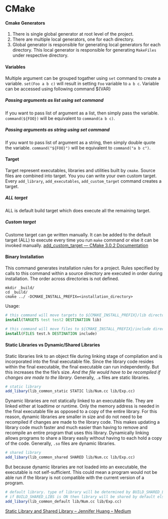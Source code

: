 # CMake

#### Cmake Generators
1. There is single global generator at root level of the project.
2. There are multiple local generators, one for each directory.
3. Global generator is responsible for generating local generators for each directory. This local generator is responsible for generating `MakeFiles` under respective directory.

#### Variables
Multiple argument can be grouped togather using `set` command to create a variable. `set(Foo a b c)` will result in setting `Foo` variable to `a b c`. Variable can be accessed using following command ${VAR}

##### Passing arguments as list using set command
If you want to pass list of argument as a list, then simply pass the variable. `command(${FOO})` will be equivalent to `command(a b c)`.

##### Passing arguments as string using set command
If you want to pass list of argument as a string, then simply double quote the variable. `command("${FOO}")` will be equivalent to `command("a b c")`.


#### Target
Target represent executables, libraries and utilities built by `cmake`. Source files are combined into target. You you can write your own custom target. Every `add_library`, `add_executables`, `add_custom_target` command creates a target.
##### ALL target
ALL is default build target which does execute all the remaining target.
##### Custom target
Custome target can ge written manually. It can be added to the default target (ALL) to execute every time you run `make` command or else it can be invoked manually.
[add_custom_target — CMake 3.0.2 Documentation](https://cmake.org/cmake/help/v3.0/command/add_custom_target.html)

#### Binary Installation

This command generates installation rules for a project. Rules specified by calls to this command within a source directory are executed in order during installation. The order across directories is not defined.

```shell
mkdir _build/
cd _build/
cmake ../ -DCMAKE_INSTALL_PREFIX=<installation_directory>
```
Usage:
```cmake
# this command will move targets to ${CMAKE_INSTALL_PREFIX}/lib directory
install(TARGETS test test2 DESTINATION lib)

# this command will move files to ${CMAKE_INSTALL_PREFIX}/include directory
install(FILES test.h DESTINATION include)
```

#### Static Libraries vs Dynamic/Shared Libraries
Static libraries link to an object file during linking stage of compilation and is incorporated into the final executable file. Since the library code resides within the final executable, the final executable can run independently. But this increases the the file’s size. *And the file would have to be recompiled if changes are made to the library*. Generally, `.a` files are static libraries.
```cmake
# static library
add_libary(lib_common_static STATIC lib/Num.cc lib/Exp.cc)
```

Dynamic libraries are not statically linked to an executable file. They are linked either at loadtime or runtime. Only the memory address is needed in the final executable file as opposed to a copy of the entire library. For this reason, dynamic libraries are smaller in size and do not need to be recompiled if changes are made to the library code. This makes updating a library code much faster and much easier than having to remove and recompile an entire program that uses this library. Dynamically linking allows programs to share a library easily without having to each hold a copy of the code. Generally, `.so` files are dynamic libraries.

```cmake
# shared library
add_libary(lib_common_shared SHARED lib/Num.cc lib/Exp.cc)
```

But because dynamic libraries are not loaded into an executable, the executable is not self-sufficient. This could mean a program would not be able run if the library is not compatible with the current version of a program.

```cmake
# default library. type of library will be determined by BUILD_SHARED_LIBS flag.
# if BUILD_SHARED_LIBS is ON then library will be shared by default else static.
add_libary(lib_common_default lib/Num.cc lib/Exp.cc)
```

[Static Library and Shared Library – Jennifer Huang – Medium](https://medium.com/@jhuang1012bn/static-library-and-shared-library-de6def6b1d3b)





